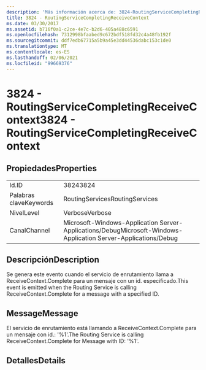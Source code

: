 ```yaml
---
description: 'Más información acerca de: 3824-RoutingServiceCompletingReceiveContext'
title: 3824 - RoutingServiceCompletingReceiveContext
ms.date: 03/30/2017
ms.assetid: b716f0a1-c2ce-4e7c-b2d6-405a488c6591
ms.openlocfilehash: 7312998bfaabed9c672bdf518fd32c4a48fb192f
ms.sourcegitcommit: ddf7edb67715a5b9a45e3dd44536dabc153c1de0
ms.translationtype: MT
ms.contentlocale: es-ES
ms.lasthandoff: 02/06/2021
ms.locfileid: "99669376"
---
```

# <a name="3824---routingservicecompletingreceivecontext"></a><span data-ttu-id="61147-103">3824 - RoutingServiceCompletingReceiveContext</span><span class="sxs-lookup"><span data-stu-id="61147-103">3824 - RoutingServiceCompletingReceiveContext</span></span>

## <a name="properties"></a><span data-ttu-id="61147-104">Propiedades</span><span class="sxs-lookup"><span data-stu-id="61147-104">Properties</span></span>  
  
|||  
|-|-|  
|<span data-ttu-id="61147-105">Id.</span><span class="sxs-lookup"><span data-stu-id="61147-105">ID</span></span>|<span data-ttu-id="61147-106">3824</span><span class="sxs-lookup"><span data-stu-id="61147-106">3824</span></span>|  
|<span data-ttu-id="61147-107">Palabras clave</span><span class="sxs-lookup"><span data-stu-id="61147-107">Keywords</span></span>|<span data-ttu-id="61147-108">RoutingServices</span><span class="sxs-lookup"><span data-stu-id="61147-108">RoutingServices</span></span>|  
|<span data-ttu-id="61147-109">Nivel</span><span class="sxs-lookup"><span data-stu-id="61147-109">Level</span></span>|<span data-ttu-id="61147-110">Verbose</span><span class="sxs-lookup"><span data-stu-id="61147-110">Verbose</span></span>|  
|<span data-ttu-id="61147-111">Canal</span><span class="sxs-lookup"><span data-stu-id="61147-111">Channel</span></span>|<span data-ttu-id="61147-112">Microsoft-Windows-Application Server-Applications/Debug</span><span class="sxs-lookup"><span data-stu-id="61147-112">Microsoft-Windows-Application Server-Applications/Debug</span></span>|  
  
## <a name="description"></a><span data-ttu-id="61147-113">Descripción</span><span class="sxs-lookup"><span data-stu-id="61147-113">Description</span></span>  

 <span data-ttu-id="61147-114">Se genera este evento cuando el servicio de enrutamiento llama a ReceiveContext.Complete para un mensaje con un id. especificado.</span><span class="sxs-lookup"><span data-stu-id="61147-114">This event is emitted when the Routing Service is calling ReceiveContext.Complete for a message with a specified ID.</span></span>  
  
## <a name="message"></a><span data-ttu-id="61147-115">Message</span><span class="sxs-lookup"><span data-stu-id="61147-115">Message</span></span>  

 <span data-ttu-id="61147-116">El servicio de enrutamiento está llamando a ReceiveContext.Complete para un mensaje con id.: '%1'.</span><span class="sxs-lookup"><span data-stu-id="61147-116">The Routing Service is calling ReceiveContext.Complete for Message with ID: '%1'.</span></span>  
  
## <a name="details"></a><span data-ttu-id="61147-117">Detalles</span><span class="sxs-lookup"><span data-stu-id="61147-117">Details</span></span>
